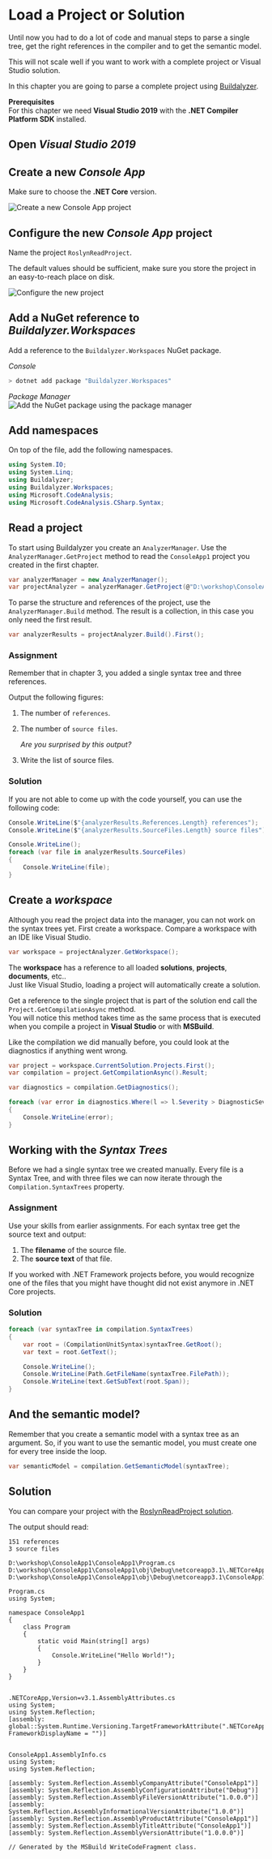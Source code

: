 # Load a Project or Solution

Until now you had to do a lot of code and manual steps to parse a single tree, get the right references in the compiler and to get the semantic model.

This will not scale well if you want to work with a complete project or Visual Studio solution.

In this chapter you are going to parse a complete project using [Buildalyzer](https://github.com/daveaglick/Buildalyzer).

**Prerequisites**  
For this chapter we need **Visual Studio 2019** with the **.NET Compiler Platform SDK** installed.

## Open *Visual Studio 2019*

## Create a new *Console App*

Make sure to choose the **.NET Core** version.

![Create a new Console App project](images/15.create-project.png)

## Configure the new *Console App* project

Name the project `RoslynReadProject`.

The default values should be sufficient, make sure you store the project in an easy-to-reach place on disk.

![Configure the new project](images/15.configure-new-project.png)

## Add a NuGet reference to *Buildalyzer.Workspaces*

Add a reference to the `Buildalyzer.Workspaces` NuGet package.

*Console*  

```sh
> dotnet add package "Buildalyzer.Workspaces"
```

*Package Manager*  
![Add the NuGet package using the package manager](images/15.nuget-reference.png)

## Add namespaces

On top of the file, add the following namespaces.

```csharp
using System.IO;
using System.Linq;
using Buildalyzer;
using Buildalyzer.Workspaces;
using Microsoft.CodeAnalysis;
using Microsoft.CodeAnalysis.CSharp.Syntax;
```

## Read a project

To start using Buildalyzer you create an `AnalyzerManager`.
Use the `AnalyzerManager.GetProject` method to read the `ConsoleApp1` project you created in the first chapter.

```csharp
var analyzerManager = new AnalyzerManager();
var projectAnalyzer = analyzerManager.GetProject(@"D:\workshop\ConsoleApp1\ConsoleApp1\ConsoleApp1.csproj");
```

To parse the structure and references of the project, use the `AnalyzerManager.Build` method. The result is a collection, in this case you only need the first result.

```csharp
var analyzerResults = projectAnalyzer.Build().First();
```

### Assignment

Remember that in chapter 3, you added a single syntax tree and three references.

Output the following figures:

1. The number of `references`.
2. The number of `source files`.

   *Are you surprised by this output?*

3. Write the list of source files.

### Solution

If you are not able to come up with the code yourself, you can use the following code:

```csharp
Console.WriteLine($"{analyzerResults.References.Length} references");
Console.WriteLine($"{analyzerResults.SourceFiles.Length} source files");

Console.WriteLine();
foreach (var file in analyzerResults.SourceFiles)
{
    Console.WriteLine(file);
}
```

## Create a *workspace*

Although you read the project data into the manager, you can not work on the syntax trees yet.
First create a workspace. Compare a workspace with an IDE like Visual Studio.

```csharp
var workspace = projectAnalyzer.GetWorkspace();
```

The **workspace** has a reference to all loaded **solutions**, **projects**, **documents**, etc..  
Just like Visual Studio, loading a project will automatically create a solution.

Get a reference to the single project that is part of the solution end call the `Project.GetCompilationAsync` method.  
You will notice this method takes time as the same process that is executed when you compile a project in **Visual Studio** or with **MSBuild**.

Like the compilation we did manually before, you could look at the diagnostics if anything went wrong.

```csharp
var project = workspace.CurrentSolution.Projects.First();
var compilation = project.GetCompilationAsync().Result;

var diagnostics = compilation.GetDiagnostics();

foreach (var error in diagnostics.Where(l => l.Severity > DiagnosticSeverity.Hidden))
{
    Console.WriteLine(error);
}
```

## Working with the *Syntax Trees*

Before we had a single syntax tree we created manually.
Every file is a Syntax Tree, and with three files we can now iterate through the `Compilation.SyntaxTrees` property.

### Assignment

Use your skills from earlier assignments. For each syntax tree get the source text and output:

1. The **filename** of the source file.
2. The **source text** of that file.

If you worked with .NET Framework projects before, you would recognize one of the files that you might have thought did not exist anymore in .NET Core projects.

### Solution

```csharp
foreach (var syntaxTree in compilation.SyntaxTrees)
{
    var root = (CompilationUnitSyntax)syntaxTree.GetRoot();
    var text = root.GetText();

    Console.WriteLine();
    Console.WriteLine(Path.GetFileName(syntaxTree.FilePath));
    Console.WriteLine(text.GetSubText(root.Span));
}
```

## And the **semantic model**?

Remember that you create a semantic model with a syntax tree as an argument.
So, if you want to use the semantic model, you must create one for every tree inside the loop.

```csharp
var semanticModel = compilation.GetSemanticModel(syntaxTree);
```

## Solution

You can compare your project with the [RoslynReadProject solution](solutions/15.RoslynReadProject/).

The output should read:

```text
151 references
3 source files

D:\workshop\ConsoleApp1\ConsoleApp1\Program.cs
D:\workshop\ConsoleApp1\ConsoleApp1\obj\Debug\netcoreapp3.1\.NETCoreApp,Version=v3.1.AssemblyAttributes.cs
D:\workshop\ConsoleApp1\ConsoleApp1\obj\Debug\netcoreapp3.1\ConsoleApp1.AssemblyInfo.cs

Program.cs
using System;

namespace ConsoleApp1
{
    class Program
    {
        static void Main(string[] args)
        {
            Console.WriteLine("Hello World!");
        }
    }
}


.NETCoreApp,Version=v3.1.AssemblyAttributes.cs
using System;
using System.Reflection;
[assembly: global::System.Runtime.Versioning.TargetFrameworkAttribute(".NETCoreApp,Version=v3.1", FrameworkDisplayName = "")]


ConsoleApp1.AssemblyInfo.cs
using System;
using System.Reflection;

[assembly: System.Reflection.AssemblyCompanyAttribute("ConsoleApp1")]
[assembly: System.Reflection.AssemblyConfigurationAttribute("Debug")]
[assembly: System.Reflection.AssemblyFileVersionAttribute("1.0.0.0")]
[assembly: System.Reflection.AssemblyInformationalVersionAttribute("1.0.0")]
[assembly: System.Reflection.AssemblyProductAttribute("ConsoleApp1")]
[assembly: System.Reflection.AssemblyTitleAttribute("ConsoleApp1")]
[assembly: System.Reflection.AssemblyVersionAttribute("1.0.0.0")]

// Generated by the MSBuild WriteCodeFragment class.
```
